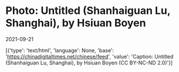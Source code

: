 # Photo: Untitled (Shanhaiguan Lu, Shanghai), by Hsiuan Boyen

2021-09-21

[{'type': 'text/html', 'language': None, 'base': 'https://chinadigitaltimes.net/chinese/feed', 'value': 'Caption: Untitled (Shanhaiguan Lu, Shanghai), by Hsiuan Boyen (CC BY-NC-ND 2.0)'}]